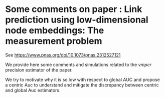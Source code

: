# Some comments on paper : Link prediction using low-dimensional node embeddings: The measurement problem
See https://www.pnas.org/doi/10.1073/pnas.2312527121

We provide here some comments and simulations related to the *vmpcr* precision estimator of the paper.

We try to motivate why it is so low with respect to global AUC and propose a centric Auc to understand and mitigate the discrepancy between centric and global Auc estimators.